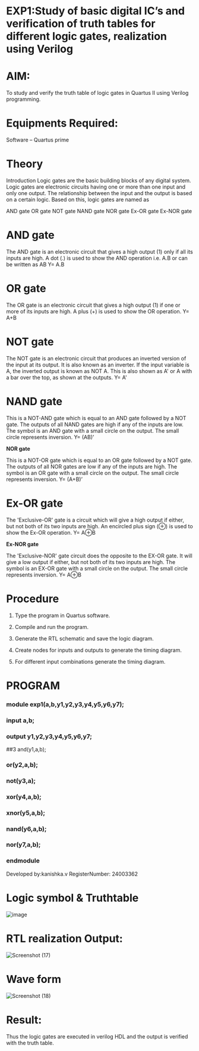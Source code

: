 # EXP1:Study of basic digital IC’s and verification of truth tables for different logic gates, realization using Verilog

# **AIM:** 

To study and verify the truth table of logic gates in Quartus II using Verilog programming.

# **Equipments Required:**

Software – Quartus prime 

# **Theory**

Introduction Logic gates are the basic building blocks of any digital system. Logic gates are electronic circuits having one or more than one input and only one output. The relationship between the input and the output is based on a certain logic. Based on this, logic gates are named as

AND gate OR gate NOT gate NAND gate NOR gate Ex-OR gate Ex-NOR gate

# **AND gate**

The AND gate is an electronic circuit that gives a high output (1) only if all its inputs are high. A dot (.) is used to show the AND operation i.e. A.B or can be written as AB
Y= A.B

# **OR gate** 

The OR gate is an electronic circuit that gives a high output (1) if one or more of its inputs are high. A plus (+) is used to show the OR operation.
Y= A+B

# **NOT gate**

The NOT gate is an electronic circuit that produces an inverted version of the input at its output. It is also known as an inverter. If the input variable is A, the inverted output is known as NOT A. This is also shown as A' or A with a bar over the top, as shown at the outputs.
Y= A'

# **NAND gate**

This is a NOT-AND gate which is equal to an AND gate followed by a NOT gate. The outputs of all NAND gates are high if any of the inputs are low. The symbol is an AND gate with a small circle on the output. The small circle represents inversion.
Y= (AB)’

**NOR gate**

This is a NOT-OR gate which is equal to an OR gate followed by a NOT gate. The outputs of all NOR gates are low if any of the inputs are high. The symbol is an OR gate with a small circle on the output. The small circle represents inversion.
Y= (A+B)’

# **Ex-OR gate**

The 'Exclusive-OR' gate is a circuit which will give a high output if either, but not both of its two inputs are high. An encircled plus sign (⊕) is used to show the Ex-OR operation.
Y= A⊕B

**Ex-NOR gate**

The 'Exclusive-NOR' gate circuit does the opposite to the EX-OR gate. It will give a low output if either, but not both of its two inputs are high. The symbol is an EX-OR gate with a small circle on the output. The small circle represents inversion.
Y= A⊕B

# **Procedure** 

1.	Type the program in Quartus software.

2.	Compile and run the program.

3.	Generate the RTL schematic and save the logic diagram.

4.	Create nodes for inputs and outputs to generate the timing diagram.

5.	For different input combinations generate the timing diagram.


# **PROGRAM**

### module exp1(a,b,y1,y2,y3,y4,y5,y6,y7);
### input a,b;
### output y1,y2,y3,y4,y5,y6,y7;
##3 and(y1,a,b);
### or(y2,a,b);
### not(y3,a);
### xor(y4,a,b);
### xnor(y5,a,b);
### nand(y6,a,b);
### nor(y7,a,b);
### endmodule 



 Developed by:kanishka.v     RegisterNumber: 24003362
 
# **Logic symbol & Truthtable**


![image](https://github.com/user-attachments/assets/3b5dfcc4-aa02-4b15-b504-e8ba905ae224)




# **RTL realization Output:** 


![Screenshot (17)](https://github.com/user-attachments/assets/0342b8fc-a2c1-45cb-b8e3-64f2c2a500a6)


# **Wave form**


![Screenshot (18)](https://github.com/user-attachments/assets/6b9ce9ea-5fec-4199-8357-3448181ef57c)




# **Result:**
 Thus the logic gates are executed in verilog HDL and the output is verified with the truth table.

